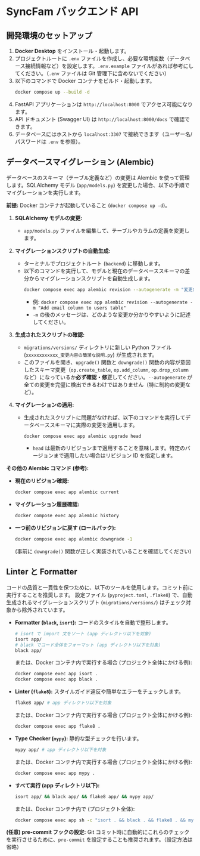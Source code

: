 # SyncFam バックエンド API

## 開発環境のセットアップ

1.  **Docker Desktop** をインストール・起動します。
2.  プロジェクトルートに `.env` ファイルを作成し、必要な環境変数（データベース接続情報など）を設定します。`.env.example` ファイルがあれば参考にしてください。（`.env` ファイルは Git 管理下に含めないでください）
3.  以下のコマンドで Docker コンテナをビルド・起動します。
    ```bash
    docker compose up --build -d
    ```
4.  FastAPI アプリケーションは `http://localhost:8000` でアクセス可能になります。
5.  API ドキュメント (Swagger UI) は `http://localhost:8000/docs` で確認できます。
6.  データベースにはホストから `localhost:3307` で接続できます（ユーザー名/パスワードは `.env` を参照）。

## データベースマイグレーション (Alembic)

データベースのスキーマ（テーブル定義など）の変更は Alembic を使って管理します。SQLAlchemy モデル (`app/models.py`) を変更した場合、以下の手順でマイグレーションを実行します。

**前提:** Docker コンテナが起動していること (`docker compose up -d`)。

1.  **SQLAlchemy モデルの変更:**

    - `app/models.py` ファイルを編集して、テーブルやカラムの定義を変更します。

2.  **マイグレーションスクリプトの自動生成:**

    - ターミナルでプロジェクトルート (`backend`) に移動します。
    - 以下のコマンドを実行して、モデルと現在のデータベーススキーマの差分からマイグレーションスクリプトを自動生成します。
      ```bash
      docker compose exec app alembic revision --autogenerate -m "変更内容の簡潔な説明"
      ```
      - 例: `docker compose exec app alembic revision --autogenerate -m "Add email column to users table"`
      - `-m` の後のメッセージは、どのような変更か分かりやすいように記述してください。

3.  **生成されたスクリプトの確認:**

    - `migrations/versions/` ディレクトリに新しい Python ファイル (`xxxxxxxxxxxx_変更内容の簡潔な説明.py`) が生成されます。
    - このファイルを開き、`upgrade()` 関数と `downgrade()` 関数の内容が意図したスキーマ変更（`op.create_table`, `op.add_column`, `op.drop_column` など）になっているか**必ず確認・修正**してください。`--autogenerate` が全ての変更を完璧に検出できるわけではありません（特に制約の変更など）。

4.  **マイグレーションの適用:**
    - 生成されたスクリプトに問題がなければ、以下のコマンドを実行してデータベーススキーマに実際の変更を適用します。
      ```bash
      docker compose exec app alembic upgrade head
      ```
      - `head` は最新のリビジョンまで適用することを意味します。特定のバージョンまで適用したい場合はリビジョン ID を指定します。

**その他の Alembic コマンド (参考):**

- **現在のリビジョン確認:**
  ```bash
  docker compose exec app alembic current
  ```
- **マイグレーション履歴確認:**
  ```bash
  docker compose exec app alembic history
  ```
- **一つ前のリビジョンに戻す (ロールバック):**
  ```bash
  docker compose exec app alembic downgrade -1
  ```
  (事前に `downgrade()` 関数が正しく実装されていることを確認してください)

## Linter と Formatter

コードの品質と一貫性を保つために、以下のツールを使用します。コミット前に実行することを推奨します。
設定ファイル (`pyproject.toml`, `.flake8`) で、自動生成されるマイグレーションスクリプト (`migrations/versions/`) はチェック対象から除外されています。

- **Formatter (`black`, `isort`):** コードのスタイルを自動で整形します。

  ```bash
  # isort で import 文をソート (app ディレクトリ以下を対象)
  isort app/
  # black でコード全体をフォーマット (app ディレクトリ以下を対象)
  black app/
  ```

  または、Docker コンテナ内で実行する場合 (プロジェクト全体にかける例):

  ```bash
  docker compose exec app isort .
  docker compose exec app black .
  ```

- **Linter (`flake8`):** スタイルガイド違反や簡単なエラーをチェックします。

  ```bash
  flake8 app/ # app ディレクトリ以下を対象
  ```

  または、Docker コンテナ内で実行する場合 (プロジェクト全体にかける例):

  ```bash
  docker compose exec app flake8 .
  ```

- **Type Checker (`mypy`):** 静的な型チェックを行います。

  ```bash
  mypy app/ # app ディレクトリ以下を対象
  ```

  または、Docker コンテナ内で実行する場合 (プロジェクト全体にかける例):

  ```bash
  docker compose exec app mypy .
  ```

- **すべて実行 (app ディレクトリ以下):**
  ```bash
  isort app/ && black app/ && flake8 app/ && mypy app/
  ```
  または、Docker コンテナ内で (プロジェクト全体):
  ```bash
  docker compose exec app sh -c "isort . && black . && flake8 . && mypy ."
  ```

**(任意) pre-commit フックの設定:**
Git コミット時に自動的にこれらのチェックを実行させるために、`pre-commit` を設定することも推奨されます。（設定方法は省略）
